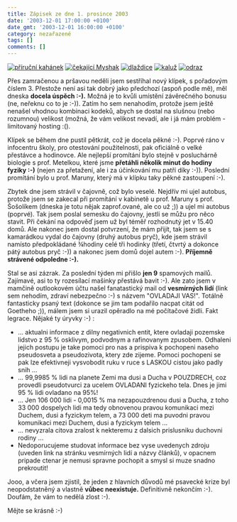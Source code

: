 ```yaml
---
title: Zápisek ze dne 1. prosince 2003
date: '2003-12-01 17:00:00 +0100'
date_gmt: '2003-12-01 16:00:00 +0100'
category: nezařazené
tags: []
comments: []
---
```

<div >  <a href="/assets/migrated/old-images/kahanek.jpg"><img alt="příruční kahánek" src="/assets/migrated/old-images/kahanek.jpg"></a>  <a href="/assets/migrated/old-images/myshak.jpg"><img alt="čekající Myshak" src="/assets/migrated/old-images/myshak.jpg"></a>  <a href="/assets/migrated/old-images/dlazdice.jpg"><img alt="dlaždice" src="/assets/migrated/old-images/dlazdice.jpg"></a>  <a href="/assets/migrated/old-images/kaluz2.jpg"><img alt="kaluž" src="/assets/migrated/old-images/kaluz2.jpg"></a>  <a href="/assets/migrated/old-images/odraz.jpg"><img alt="odraz" src="/assets/migrated/old-images/odraz.jpg"></a>  </div>
<p>Přes zamračenou a pršavou neděli jsem sestříhal nový klípek, s pořadovým číslem 3.  Přestože není asi tak dobrý jako předchozí (aspoň podle mě), měl dneska <strong>docela úspěch :-).</strong>  Možná je to kvůli  umístění závěrečného bonusu (ne, neřeknu co to je :-)). Zatím ho sem nenahodím, protože jsem  ještě nenašel vhodnou kombinaci kodeků, abych se dostal na slušnou (nebo rozumnou) velikost (možná, že vám  velikost nevadí, ale i já mám problém - limitovaný hosting :().</p>
<p>Klípek se během dne pustil pětkrát, což je docela pěkné :-). Poprvé ráno v infocentru školy,  pro otestování použitelnosti, pak oficiálně o velké přestávce a hodinovce. Ale nejlepší promítání  bylo stejně v posluchárně biologie s prof. Metelkou, které jsme <strong>přetáhli několik minut  do hodiny fyziky :-)</strong> (nejen za přetažení, ale i za účinkování mu patří díky :-)).  Poslední promítání bylo u prof. Maruny, který má v klípku taky pěkné zastoupení :-).</p>
<p>Zbytek dne jsem strávil v čajovně, což bylo veselé. Nejdřív mi ujel autobus, protože jsem se zakecal  při promítání v kabinetě u prof. Maruny s prof. Šošolíkem (dneska je totu nějak zaprof.ované, ale co už ;))  a ujel mi autobus (poprvé). Tak jsem poslal semesku do čajovny, jestli se můžu pro něco stavit. Při čekání  na odpověď jsem už byl téměř rozhodnutý jet v 15.40 domů. Ale nakonec jsem dostal potvrzení, že mám  přijít, tak jsem se s kamarádkou vydal do čajovny (druhý autobus pryč), kde jsem strávil namísto  předpokládané &frac34;hodiny celé tři hodinky (třetí, čtvrtý a dokonce pátý autobus pryč :-))  a nakonec jsem domů dojel autem :-). <strong>Příjemně strávené odpoledne :-).</strong></p>
<p>Stal se asi zázrak. Za poslední týden mi přišlo <strong>jen 9</strong> spamových mailů. Zajímavé, asi to ty  rozesílací mašinky přestává bavit :-). Ale zato jsem v mamčině outlookovém účtu našel fanatastický  mail od <strong>vesmírných lidí</strong> (link sem nehodím, zdraví nebezpečno :-) s názvem "OVLADAJI VAS!". Totálně fantasticky psaný text  (dokonce se jim tam podařilo nacpat citát od Goetheho ;)),  málem jsem si urazil opěradlo na mé počítačové židli. Fakt legrace. Nějaké ty úryvky :-) :</p>
<ul>
<li>... aktualni informace z dilny negativnich entit, ktere ovladaji pozemske lidstvo z 95 %  osklivym, podvodnym a rafinovanym zpusobem. Odhaleni jejich postupu je take pomoci pro nas  a prispiva k pochopeni naseho pseudosveta a pseudozivota, ktery zde zijeme. Pomoci pochopeni  se pak lze efektivneji vysvobodit ruku v ruce s LASKOU cistou jako padly snih ...</li>
<li>... 99,9985 % lidi na planete Zemi ma dusi a Ducha v POUZDRECH, coz provedli pseudotvurci  za ucelem OVLADANI fyzickeho tela. Dnes je jimi 95 % lidi ovladano na 95%!</li>
<li>... Jen 106 000 lidi - 0,0015 % ma nezapouzdrenou dusi a Ducha, z toho 33 000  dospelych lidi ma tedy obnovenou pravou komunikaci mezi Duchem, dusi a  fyzickym telem, a 73 000 deti ma puvodni pravou komunikaci mezi Duchem, dusi a fyzickym telem ...</li>
<li>... nevyzrala citova zralost k nekteremu z dalsich prislusniku duchovni rodiny ...</li>
<li>Nedoporucujeme studovat informace bez vyse uvedenych zdroju (uveden link na stránku vesmírných lidí  a názvy článků),  v opacnem pripade ctenar je nemusi spravne pochopit a smysl si muze snadno prekroutit!  </li>
</ul>
<p>Jooo, a včera jsem zjistil, že jeden z hlavních důvodů mé psavecké krize byl neopodstatněný a  vlastně <strong>vůbec neexistuje.</strong> Definitivně nekončím :-). Doufám, že vám to nedělá zlost :-).</p>
<p>Mějte se krásně :-)</p>
